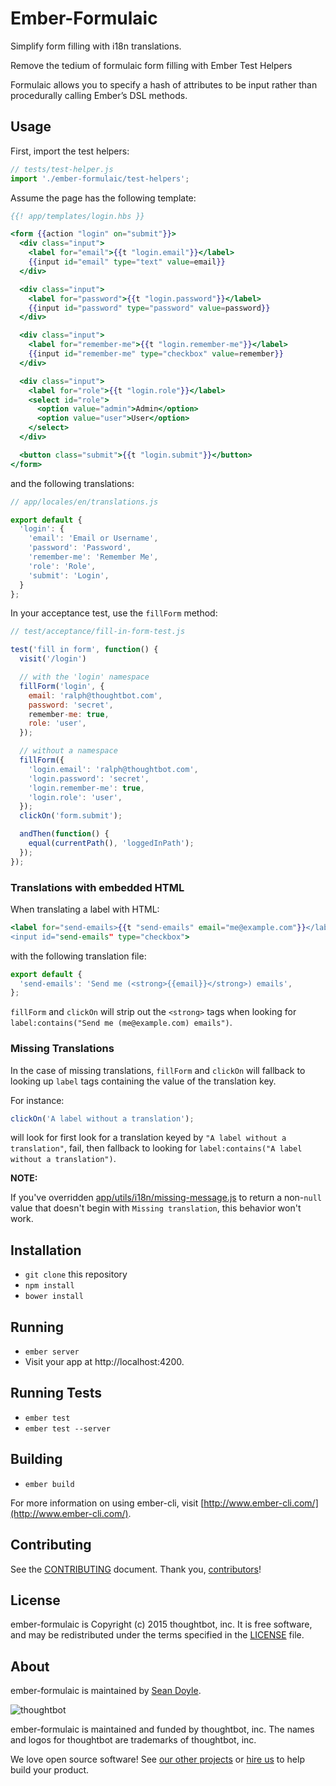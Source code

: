 # Ember-Formulaic

Simplify form filling with i18n translations.

Remove the tedium of formulaic form filling with Ember Test Helpers

Formulaic allows you to specify a hash of attributes to be input rather than
procedurally calling Ember’s DSL methods.

## Usage

First, import the test helpers:

```js
// tests/test-helper.js
import './ember-formulaic/test-helpers';
```

Assume the page has the following template:

```hbs
{{! app/templates/login.hbs }}

<form {{action "login" on="submit"}}>
  <div class="input">
    <label for="email">{{t "login.email"}}</label>
    {{input id="email" type="text" value=email}}
  </div>

  <div class="input">
    <label for="password">{{t "login.password"}}</label>
    {{input id="password" type="password" value=password}}
  </div>

  <div class="input">
    <label for="remember-me">{{t "login.remember-me"}}</label>
    {{input id="remember-me" type="checkbox" value=remember}}
  </div>

  <div class="input">
    <label for="role">{{t "login.role"}}</label>
    <select id="role">
      <option value="admin">Admin</option>
      <option value="user">User</option>
    </select>
  </div>

  <button class="submit">{{t "login.submit"}}</button>
</form>
```

and the following translations:

```js
// app/locales/en/translations.js

export default {
  'login': {
    'email': 'Email or Username',
    'password': 'Password',
    'remember-me': 'Remember Me',
    'role': 'Role',
    'submit': 'Login',
  }
};
```

In your acceptance test, use the `fillForm` method:

```js
// test/acceptance/fill-in-form-test.js

test('fill in form', function() {
  visit('/login')

  // with the 'login' namespace
  fillForm('login', {
    email: 'ralph@thoughtbot.com',
    password: 'secret',
    remember-me: true,
    role: 'user',
  });

  // without a namespace
  fillForm({
    'login.email': 'ralph@thoughtbot.com',
    'login.password': 'secret',
    'login.remember-me': true,
    'login.role': 'user',
  });
  clickOn('form.submit');

  andThen(function() {
    equal(currentPath(), 'loggedInPath');
  });
});
```

### Translations with embedded HTML

When translating a label with HTML:

```hbs
<label for="send-emails>{{t "send-emails" email="me@example.com"}}</label>
<input id="send-emails" type="checkbox">
```

with the following translation file:

```js
export default {
  'send-emails': 'Send me (<strong>{{email}}</strong>) emails',
};
```

`fillForm` and `clickOn` will strip out the `<strong>` tags when looking for
`label:contains("Send me (me@example.com) emails")`.

### Missing Translations

In the case of missing translations, `fillForm` and `clickOn` will fallback to
looking up `label` tags containing the value of the translation key.

For instance:

```js
clickOn('A label without a translation');
```

will look for first look for a translation keyed by `"A label without a
translation"`, fail, then fallback to looking for
`label:contains("A label without a translation")`.

**NOTE:**

If you've overridden [app/utils/i18n/missing-message.js][override] to return a
non-`null` value that doesn't begin with `Missing translation`, this behavior
won't work.

[override]: https://github.com/jamesarosen/ember-i18n/wiki/Doc:-Missing-Translations#missing-translations

## Installation

* `git clone` this repository
* `npm install`
* `bower install`

## Running

* `ember server`
* Visit your app at http://localhost:4200.

## Running Tests

* `ember test`
* `ember test --server`

## Building

* `ember build`

For more information on using ember-cli, visit [http://www.ember-cli.com/](http://www.ember-cli.com/).

## Contributing

See the [CONTRIBUTING] document.
Thank you, [contributors]!

  [CONTRIBUTING]: CONTRIBUTING.md
  [contributors]: https://github.com/thoughtbot/ember-formulaic/graphs/contributors

## License

ember-formulaic is Copyright (c) 2015 thoughtbot, inc.
It is free software, and may be redistributed
under the terms specified in the [LICENSE] file.

  [LICENSE]: /LICENSE.md

## About

ember-formulaic is maintained by [Sean Doyle][seanpdoyle].

![thoughtbot](https://thoughtbot.com/logo.png)

  [seanpdoyle]: https://github.com/seanpdoyle

ember-formulaic is maintained and funded by thoughtbot, inc.
The names and logos for thoughtbot are trademarks of thoughtbot, inc.

We love open source software!
See [our other projects][community]
or [hire us][hire] to help build your product.

  [community]: https://thoughtbot.com/community?utm_source=github
  [hire]: https://thoughtbot.com/hire-us?utm_source=github
